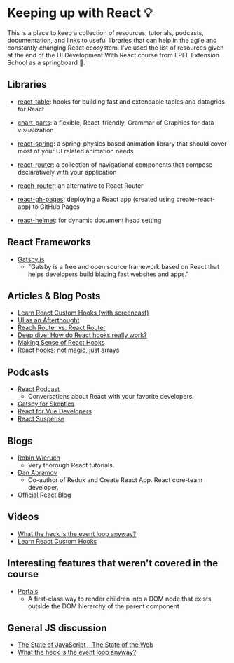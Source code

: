 # Keeping up with React 💡
This is a place to keep a collection of resources, tutorials, podcasts, documentation, and links to useful libraries that can help in the agile and constantly changing React ecosystem. I've used the list of resources given at the end of the UI Development With React course from EPFL Extension School as a springboard 🚀.

## Libraries
* [react-table](https://github.com/tannerlinsley/react-table#readme): hooks for building fast and extendable tables and datagrids for React

* [chart-parts](https://microsoft.github.io/chart-parts/): a flexible, React-friendly, Grammar of Graphics for data visualization

* [react-spring](http://react-spring.surge.sh/): a spring-physics based animation library that should cover most of your UI related animation needs
* [react-router](https://reacttraining.com/react-router): a collection of navigational components that compose declaratively with your application
* [reach-router](https://reach.tech/router): an alternative to React Router
* [react-gh-pages](https://github.com/gitname/react-gh-pages): deploying a React app (created using create-react-app) to GitHub Pages
* [react-helmet](https://alligator.io/react/react-helmet/): for dynamic document head setting

## React Frameworks
* [Gatsby.js](https://www.gatsbyjs.org/)
  * "Gatsby is a free and open source framework based on React that helps developers build blazing fast websites and apps."

## Articles & Blog Posts
* [Learn React Custom Hooks (with screencast)](https://medium.com/epfl-extension-school/learn-react-custom-hooks-with-screencast-1a8c9d517576)
* [UI as an Afterthought](https://michel.codes/blogs/ui-as-an-afterthought)
* [Reach Router vs. React Router](https://alligator.io/react/reach-router-vs-react-router/)
* [Deep dive: How do React hooks really work?](https://www.netlify.com/blog/2019/03/11/deep-dive-how-do-react-hooks-really-work/)
* [Making Sense of React Hooks](https://medium.com/@dan_abramov/making-sense-of-react-hooks-fdbde8803889)
* [React hooks: not magic, just arrays](https://medium.com/@ryardley/react-hooks-not-magic-just-arrays-cd4f1857236e)

## Podcasts
* [React Podcast](https://reactpodcast.simplecast.fm/)
  * Conversations about React with your favorite developers.
* [Gatsby for Skeptics](https://overcast.fm/+IoAr0-tmo)
* [React for Vue Developers](https://overcast.fm/+IoAp7Kihg)
* [React Suspense](https://syntax.fm/show/127/hasty-treat-react-suspense)

## Blogs
* [Robin Wieruch](https://www.robinwieruch.de/)
  * Very thorough React tutorials.
* [Dan Abramov](https://medium.com/@dan_abramov)
  * Co-author of Redux and Create React App. React core-team developer.
* [Official React Blog](https://reactjs.org/blog/2018/12/19/react-v-16-7.html)

## Videos
* [What the heck is the event loop anyway?](https://www.youtube.com/watch?v=8aGhZQkoFbQ)
* [Learn React Custom Hooks](https://www.youtube.com/watch?v=mHQsoywS9aQ#action=share)

## Interesting features that weren't covered in the course
* [Portals](https://reactjs.org/docs/portals.html)
  * A first-class way to render children into a DOM node that exists outside the DOM hierarchy of the parent component

## General JS discussion
* [The State of JavaScript - The State of the Web](https://www.youtube.com/watch?v=i5R7giitymk)
* [What the heck is the event loop anyway?](https://www.youtube.com/watch?v=8aGhZQkoFbQ)
